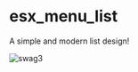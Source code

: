 # esx_menu_list
A simple and modern list design!

![swag3](https://user-images.githubusercontent.com/63021199/155839566-48e768a9-f1b2-431b-9560-e16ece58681a.png)
